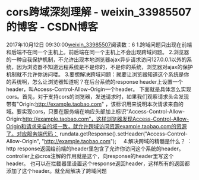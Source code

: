 # cors跨域深刻理解 - weixin_33985507的博客 - CSDN博客
2017年10月12日 09:30:00[weixin_33985507](https://me.csdn.net/weixin_33985507)阅读数：6
1.跨域问题只出现在前端和后端不在同一个主机上。前后端在同一个主机上不会出现跨域问题。
2.浏览器的一种自我保护机制，不允许出现本地浏览器ajax异步请求访问127.0.0.1以外的系统，因为浏览器不知道远程系统是不是你的，不是你的系统，浏览器对ajax的保护机制就不允许你访问喽。
3.要想解决跨域问题：就要让浏览器知道这个系统是你的系统啊，怎么让浏览器知道呢？在后台系统的response header上设置一个header，叫Access-Control-Allow-Origin一个header。
下面就是具体怎么实现cors。首先，对于支持cors的浏览器，发送请求时，如果我们观察请求头会发现带有"Origin:http://example.taobao.com" ，该标识用来说明本次请求来自的域。要实现cors，只要在服务端在响应头部加上标识“Access-Control-Allow-Origin:http://example.taobao.com”，这样浏览器发现Access-Control-Allow-Origin和请求来自的域一致，就允许跨域访问资源example.taobao.com的资源了。对应服务端代码：
rundata.getResponse().setHeader("Access-Control-Allow-Origin", "http://example.taobao.com");    
4.解决跨域的精髓是什么？
：http response返回给前端的header里包含了允许你访问这个系统的header。
controller上@cros注解的作用就是这个，向response的header里写这个header。
也可以在拦截器里设置这个response返回header，这样所有的返回都添加了这个header。就全局解决了跨域问题
